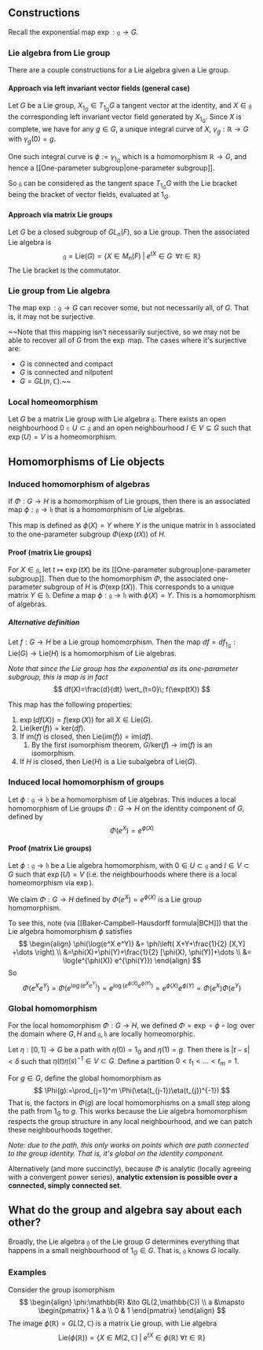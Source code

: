 ## Constructions
Recall the exponential map $\exp: \mathfrak{g} \to G$.
### Lie algebra from Lie group
There are a couple constructions for a Lie algebra given a Lie group.
#### Approach via left invariant vector fields (general case)
Let $G$ be a Lie group, $X_{1_{G}} \in T_{1_{G}}G$ a tangent vector at the identity, and $X\in \mathfrak{g}$ the corresponding left invariant vector field generated by $X_{1_{G}}$. Since $X$ is complete, we have for any $g \in G$, a unique integral curve of $X$, $\gamma_{g}: \mathbb{R} \to G$ with $\gamma_{g}(0)=g$. 

One such integral curve is $\phi:=\gamma_{{1_{G}}}$ which is a homomorphism $\mathbb{R} \to G$, and hence a [[One-parameter subgroup|one-parameter subgroup]]. 

So $\mathfrak{g}$ can be considered as the tangent space $T_{1_{G}} G$ with the Lie bracket being the bracket of vector fields, evaluated at $1_{G}$.

#### Approach via matrix Lie groups
Let $G$ be a closed subgroup of $GL_{n}(F)$, so a Lie group. Then the associated Lie algebra is 
$$
\mathfrak{g}=\text{Lie}(G)=\{ X \in M_{n}(F) \;\vert\; e^{tX} \in G \;\; \forall t \in \mathbb{R} \}
$$
The Lie bracket is the commutator.

### Lie group from Lie algebra
The map $\exp: \mathfrak{g} \to G$ can recover some, but not necessarily all, of $G$. That is, it may not be surjective.



~~Note that this mapping isn't necessarily surjective, so we may not be able to recover all of $G$ from the $\exp$ map. The cases where it's surjective are:
- $G$ is connected and compact
- $G$ is connected and nilpotent
- $G = GL(n,\mathbb{C})$.~~



### Local homeomorphism 
Let $G$ be a matrix Lie group with Lie algebra $\mathfrak{g}$. There exists an open neighbourhood $0 \in U \subset \mathfrak{g}$ and an open neighbourhood $I \in V \subseteq G$ such that $\exp(U)=V$ is a homeomorphism.


## Homomorphisms of Lie objects

### Induced homomorphism of algebras
If $\Phi: G \to H$ is a homomorphism of Lie groups, then there is an associated map $\phi:\mathfrak{g} \to \mathfrak{h}$ that is a homomorphism of Lie algebras.

This map is defined as $\phi(X)=Y$ where $Y$ is the unique matrix in $\mathfrak{h}$ associated to the one-parameter subgroup $\Phi(\exp(tX))$ of $H$.
#### Proof (matrix Lie groups)
For $X \in \mathfrak{g}$, let $t \mapsto \exp(tX)$ be its [[One-parameter subgroup|one-parameter subgroup]]. 
Then due to the homomorphism $\Phi$, the associated one-parameter subgroup of $H$ is $\Phi(\exp(tX))$. This corresponds to a unique matrix $Y \in \mathfrak{h}$. 
Define a map $\phi: \mathfrak{g} \to \mathfrak{h}$ with $\phi(X)=Y$. This is a homomorphism of algebras.

##### Alternative definition
Let $f: G \to H$ be a Lie group homomorphism. Then the map $df=df_{1_{G}}: \text{Lie}(G) \to \text{Lie}(H)$ is a homomorphism of Lie algebras. 

*Note that since the Lie group has the exponential as its one-parameter subgroup, this is map is in fact*
$$
df(X)=\frac{d}{dt} \vert_{t=0}\; f(\exp(tX))
$$

This map has the following properties:
1. $\exp(df(X))=f(\exp(X))$ for all $X\in \text{Lie}(G)$.
2. $\text{Lie}(\text{ker}(f))=\text{ker}(df)$.
3. If $\text{im}(f)$ is closed, then $\text{Lie}(\text{im}(f))=\text{im}(df)$.
	1. By the first isomorphism theorem, $G / \text{ker}(f) \to \text{im}(f)$ is an isomorphism.
4. If $H$ is closed, then $\text{Lie}(H)$ is a Lie subalgebra of $\text{Lie}(G)$.



### Induced local homomorphism of groups
Let $\phi: \mathfrak{g} \to \mathfrak{h}$ be a homomorphism of Lie algebras. This induces a local homomorphism of Lie groups $\Phi: G \to H$ on the identity component of $G$, defined by $$
\Phi(e^X)=e^{\phi(X)}
$$
#### Proof (matrix Lie groups)
Let $\phi:\mathfrak{g} \to \mathfrak{h}$ be a Lie algebra homomorphism, with $0 \in U \subset \mathfrak{g}$ and $I \in V \subset G$ such that $\exp(U)=V$ (i.e. the neighbourhoods where there is a local homeomorphism via $\exp$).

We claim $\Phi:G \to H$ defined by $\Phi(e^X)=e^{\phi(X)}$ is a Lie group homomorphism.

To see this, note (via [[Baker-Campbell-Hausdorff formula|BCH]]) that the Lie algebra homomorphism $\phi$ satisfies $$
\begin{align}
\phi(\log(e^X e^Y)) &= \phi\left( X+Y+\frac{1}{2} [X,Y] +\dots \right) \\
&=\phi(X)+\phi(Y)+\frac{1}{2} [\phi(X), \phi(Y)]+\dots \\
&= \log(e^{\phi(X)} e^{\phi(Y)})
\end{align}
$$
So $$
\Phi(e^X e^Y)=\Phi(e^{\log(e^X e^Y)})=e^{\log(e^{\phi(X)} e^{\phi(Y)})}=e^{\phi(X)} e^{\phi(Y)}=\Phi(e^X) \Phi(e^Y)
$$

### Global homomorphism
For the local homomorphism $\Phi: G \to H$, we defined $\Phi=\exp \circ \phi \circ \log$ over the domain where $G,H$ and $\mathfrak{g}, \mathfrak{h}$ are locally homeomorphic.

Let $\eta: [0,1] \to G$ be a path with $\eta(0)=1_{G}$ and $\eta(1)=g$. Then there is $|t-s|<\delta$ such that $\eta(t)\eta(s)^{-1}\in V \subset G$. Define a partition $0<t_{1}<\dots<t_{m}=1$. 

For $g \in G$, define the global homomorphism as $$
\Phi(g):=\prod_{j=1}^m \Phi(\eta(t_{j-1})\eta(t_{j})^{-1})
$$
That is, the factors in $\Phi(g)$ are local homomorphisms on a small step along the path from $1_{G}$ to $g$. This works because the Lie algebra homomorphism respects the group structure in any local neighbourhood, and we can patch these neighbourhoods together.

*Note: due to the path, this only works on points which are path connected to the group identity. That is, it's global on the identity component.*

Alternatively (and more succinctly), because $\Phi$ is analytic (locally agreeing with a convergent power series), **analytic extension is possible over a connected, simply connected set**.


## What do the group and algebra say about each other?
Broadly, the Lie algebra $\mathfrak{g}$ of the Lie group $G$ determines everything that happens in a small neighbourhood of $1_{G} \in G$. That is, $\mathfrak{g}$ knows $G$ locally.
### Examples
Consider the group isomorphism$$
\begin{align}
\phi:\mathbb{R} &\to GL(2,\mathbb{C}) \\
a &\mapsto \begin{pmatrix}
1 & a \\
0 & 1
\end{pmatrix}
\end{align}
$$
The image $\phi(\mathbb{R})=GL(2,\mathbb{C})$ is a matrix Lie group, with Lie algebra $$
\text{Lie}(\phi(\mathbb{R}))=\{ X\in M(2,\mathbb{C}) \;|\; e^{tX}\in \phi(\mathbb{R}) \; \forall t\in \mathbb{R}\}
$$
